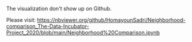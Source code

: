 The visualization don't show up on Github. 

Please visit: https://nbviewer.org/github/HomayounSadri/Neighborhood-comparison_The-Data-Incubator-Project_2020/blob/main/Neighborhood%20Comparison.ipynb 

